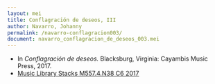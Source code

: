 ```yaml
---
layout: mei
title: Conflagración de deseos, III
author: Navarro, Johanny
permalink: /navarro-conflagracion003/
document: navarro_conflagracion_de_deseos_003.mei
---
```


- In *Conflagración de deseos.* Blacksburg, Virginia: Cayambis Music Press, 2017.
- <a href="https://tufts-primo.hosted.exlibrisgroup.com/permalink/f/bnf7qa/01TUN_ALMA21283209240003851" target="_blank">Music Library Stacks M557.4.N38 C6 2017</a>
